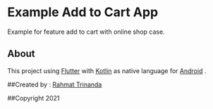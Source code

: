 # Example Add to Cart App

Example for feature add to cart with online shop case.

## About

This project using [Flutter](https://flutter.dev/) 
with [Kotlin](https://kotlinlang.org/) as native language for [Android](https://www.android.com/)
.

##Created by :
[Rahmat Trinanda](https://www.linkedin.com/in/rahmat-trinanda/)

##Copyright 2021